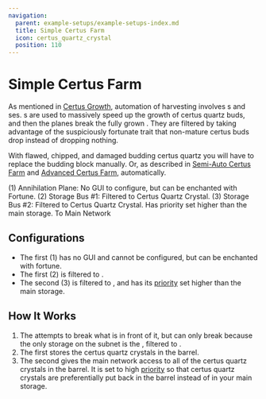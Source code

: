 ```yaml
---
navigation:
  parent: example-setups/example-setups-index.md
  title: Simple Certus Farm
  icon: certus_quartz_crystal
  position: 110
---
```


# Simple Certus Farm

As mentioned in [Certus Growth](../ae2-mechanics/certus-growth.md), automation of <ItemLink id="certus_quartz_crystal" />
harvesting involves <ItemLink id="annihilation_plane" />s and <ItemLink id="storage_bus" />ses. 
<ItemLink id="growth_accelerator" />s are used to massively speed up the growth of certus quartz buds, and then the planes
break the fully grown <ItemLink id="quartz_cluster" />. They are filtered by taking advantage of the suspiciously fortunate trait that non-mature
certus buds drop <ItemLink id="certus_quartz_dust" /> instead of dropping nothing.

With flawed, chipped, and damaged
budding certus quartz you will have to replace the budding block manually. Or, as described in [Semi-Auto Certus Farm](semiauto-certus-farm.md)
and [Advanced Certus Farm](advanced-certus-farm.md), automatically.

<GameScene zoom="6" interactive={true}>
  <ImportStructure src="../assets/assemblies/simple_certus_farm.snbt" />

  <BoxAnnotation color="#dddddd" min="3.7 1 1" max="4 2 2">
        (1) Annihilation Plane: No GUI to configure, but can be enchanted with Fortune.
  </BoxAnnotation>

  <BoxAnnotation color="#dddddd" min="3 1 1" max="3.3 2 2">
        (2) Storage Bus #1: Filtered to Certus Quartz Crystal.
        <ItemImage id="certus_quartz_crystal" scale="2" />
  </BoxAnnotation>

  <BoxAnnotation color="#dddddd" min="3 1 .7" max="2 2 1">
        (3) Storage Bus #2: Filtered to Certus Quartz Crystal. Has priority set higher than the main storage.
        <ItemImage id="certus_quartz_crystal" scale="2" />
  </BoxAnnotation>

<DiamondAnnotation pos="1 0.5 0.5" color="#00ff00">
        To Main Network
    </DiamondAnnotation>

  <IsometricCamera yaw="195" pitch="30" />
</GameScene>

## Configurations

* The first <ItemLink id="annihilation_plane" /> (1) has no GUI and cannot be configured, but can be enchanted with fortune.
* The first <ItemLink id="storage_bus" /> (2) is filtered to <ItemLink id="certus_quartz_crystal" />.
* The second <ItemLink id="storage_bus" /> (3) is filtered to <ItemLink id="certus_quartz_crystal" />, and has its
  [priority](../ae2-mechanics/import-export-storage.md#storage-priority) set higher than the main storage.

## How It Works

1. The <ItemLink id="annihilation_plane" /> attempts to break what is in front of it, but can only break <ItemLink id="quartz_cluster" />
   because the only storage on the subnet is the <ItemLink id="storage_bus" />, filtered to <ItemLink id="certus_quartz_crystal" />.
4. The first <ItemLink id="storage_bus" /> stores the certus quartz crystals in the barrel.
5. The second <ItemLink id="storage_bus" /> gives the main network access to all of the certus quartz crystals in the barrel. It is set to
   high [priority](../ae2-mechanics/import-export-storage.md#storage-priority) so that certus quartz crystals are preferentially
   put back in the barrel instead of in your main storage.
